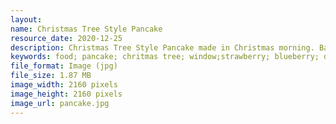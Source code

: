```yaml
---
layout: 
name: Christmas Tree Style Pancake
resource_date: 2020-12-25
description: Christmas Tree Style Pancake made in Christmas morning. Banana flavored pancake with yogurt, blueberry, and strawberry, Served with maple syrup.
keywords: food; pancake; chritmas tree; window;strawberry; blueberry; dessert; home cooking; white; christmas
file_format: Image (jpg)
file_size: 1.87 MB
image_width: 2160 pixels
image_height: 2160 pixels
image_url: pancake.jpg
---
```


